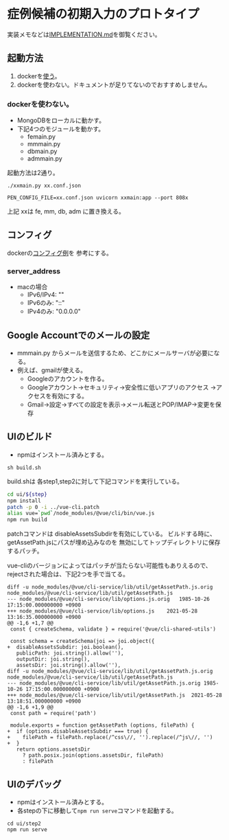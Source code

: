 症例候補の初期入力のプロトタイプ
================================

実装メモなどは[IMPLEMENTATION.md](https://github.com/tanupoo/proto-patient-entry/blob/main/IMPLEMENTATION.md)を御覧ください。

## 起動方法

1. dockerを[使う](https://github.com/tanupoo/proto-pen-docker)。
2. dockerを使わない。ドキュメントが足りてないのでおすすめしません。

### dockerを使わない。

- MongoDBをローカルに動かす。
- 下記4つのモジュールを動かす。
    + femain.py
    + mmmain.py
    + dbmain.py
    + admmain.py

起動方法は2通り。

```
./xxmain.py xx.conf.json
```

```
PEN_CONFIG_FILE=xx.conf.json uvicorn xxmain:app --port 808x 
```

上記 xxは fe, mm, db, adm に置き換える。

## コンフィグ

dockerの[コンフィグ例](https://github.com/tanupoo/proto-pen-docker)を
参考にする。

### server_address

- macの場合
    + IPv6/IPv4: ""
    + IPv6のみ: "::"
    + IPv4のみ: "0.0.0.0"

## Google Accountでのメールの設定

- mmmain.py からメールを送信するため、どこかにメールサーバが必要になる。
- 例えば、gmailが使える。
    + Googleのアカウントを作る。
    + Googleアカウント→セキュリティ→安全性に低いアプリのアクセス
        →アクセスを有効にする。
    + Gmail→設定→すべての設定を表示→メール転送とPOP/IMAP→変更を保存

## UIのビルド

- npmはインストール済みとする。

```
sh build.sh
```

build.shは 各step1,step2に対して下記コマンドを実行している。

```sh
cd ui/${step}
npm install
patch -p 0 -i ../vue-cli.patch
alias vue=`pwd`/node_modules/@vue/cli/bin/vue.js
npm run build
```

patchコマンドは disableAssetsSubdirを有効にしている。
ビルドする時に、getAssetPath.jsにパスが埋め込みなのを
無効にしてトップディレクトリに保存するパッチ。

vue-cliのバージョンによってはパッチが当たらない可能性もありえるので、
rejectされた場合は、下記2つを手で当てる。

```
diff -u node_modules/@vue/cli-service/lib/util/getAssetPath.js.orig node_modules/@vue/cli-service/lib/util/getAssetPath.js 
--- node_modules/@vue/cli-service/lib/options.js.orig	1985-10-26 17:15:00.000000000 +0900
+++ node_modules/@vue/cli-service/lib/options.js	2021-05-28 13:16:35.000000000 +0900
@@ -1,6 +1,7 @@
 const { createSchema, validate } = require('@vue/cli-shared-utils')
 
 const schema = createSchema(joi => joi.object({
+  disableAssetsSubdir: joi.boolean(),
   publicPath: joi.string().allow(''),
   outputDir: joi.string(),
   assetsDir: joi.string().allow(''),
diff -u node_modules/@vue/cli-service/lib/util/getAssetPath.js.orig node_modules/@vue/cli-service/lib/util/getAssetPath.js
--- node_modules/@vue/cli-service/lib/util/getAssetPath.js.orig	1985-10-26 17:15:00.000000000 +0900
+++ node_modules/@vue/cli-service/lib/util/getAssetPath.js	2021-05-28 13:18:51.000000000 +0900
@@ -1,6 +1,9 @@
 const path = require('path')
 
 module.exports = function getAssetPath (options, filePath) {
+  if (options.disableAssetsSubdir === true) {
+    filePath = filePath.replace(/^css\//, '').replace(/^js\//, '')
+  }
   return options.assetsDir
     ? path.posix.join(options.assetsDir, filePath)
     : filePath
```

## UIのデバッグ

- npmはインストール済みとする。
- 各stepの下に移動して`npm run serve`コマンドを起動する。

```
cd ui/step2
npm run serve
```

